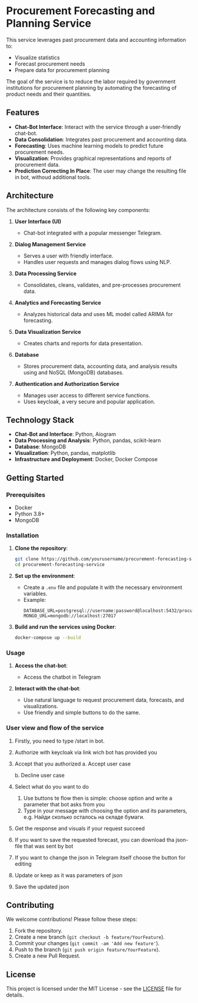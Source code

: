 # Procurement Forecasting and Planning Service

This service leverages past procurement data and accounting information to:
- Visualize statistics
- Forecast procurement needs
- Prepare data for procurement planning

The goal of the service is to reduce the labor required by government institutions for procurement planning by automating the forecasting of product needs and their quantities.

## Features

- **Chat-Bot Interface**: Interact with the service through a user-friendly chat-bot.
- **Data Consolidation**: Integrates past procurement and accounting data.
- **Forecasting**: Uses machine learning models to predict future procurement needs.
- **Visualization**: Provides graphical representations and reports of procurement data.
- **Prediction Correcting In Place**: The user may change the resulting file in bot, withoud additional tools.

## Architecture

The architecture consists of the following key components:

1. **User Interface (UI)**
   - Chat-bot integrated with a popular messenger Telegram.
   
2. **Dialog Management Service**
   - Serves a user with friendly interface.
   - Handles user requests and manages dialog flows using NLP.
   
4. **Data Processing Service**
   - Consolidates, cleans, validates, and pre-processes procurement data.
   
5. **Analytics and Forecasting Service**
   - Analyzes historical data and uses ML model called ARIMA for forecasting.
   
6. **Data Visualization Service**
   - Creates charts and reports for data presentation.
   
7. **Database**
   - Stores procurement data, accounting data, and analysis results using and NoSQL (MongoDB) databases.
   
8. **Authentication and Authorization Service**
   - Manages user access to different service functions.
   - Uses keycloak, a very secure and popular application.

## Technology Stack

- **Chat-Bot and Interface**: Python, Aiogram
- **Data Processing and Analysis**: Python, pandas, scikit-learn
- **Database**: MongoDB
- **Visualization**: Python, pandas, matplotlib
- **Infrastructure and Deployment**: Docker, Docker Compose

## Getting Started

### Prerequisites

- Docker
- Python 3.8+
- MongoDB

### Installation

1. **Clone the repository**:
    ```sh
    git clone https://github.com/yourusername/procurement-forecasting-service.git
    cd procurement-forecasting-service
    ```

2. **Set up the environment**:
    - Create a `.env` file and populate it with the necessary environment variables.
    - Example:
      ```env
      DATABASE_URL=postgresql://username:password@localhost:5432/procurement_db
      MONGO_URL=mongodb://localhost:27017
      ```

3. **Build and run the services using Docker**:
    ```sh
    docker-compose up --build
    ```

### Usage

1. **Access the chat-bot**:
   - Access the chatbot in Telegram

2. **Interact with the chat-bot**:
   - Use natural language to request procurement data, forecasts, and visualizations.
   - Use friendly and simple buttons to do the same.


### User view and flow of the service
1. Firstly, you need to type /start in bot.


2. Authorize with keycloak via link wich bot has provided you


3. Accept that you authorized
   a. Accept user case

   b. Decline user case

4. Select what do you want to do
   1. Use buttons te flow then is simple: choose option and write a parameter that bot asks from you
   2. Type in your message with choosing the option and its parameters, e.g. Найди сколько осталось на складе бумаги.

6. Get the response and visuals if your request succeed

7. If you want to save the requested forecast, you can download tha json-file that was sent by bot
8. If you want to change the json in Telegram itself choose the button for editing
9. Update or keep as it was parameters of json
10. Save the updated json

## Contributing

We welcome contributions! Please follow these steps:

1. Fork the repository.
2. Create a new branch (`git checkout -b feature/YourFeature`).
3. Commit your changes (`git commit -am 'Add new feature'`).
4. Push to the branch (`git push origin feature/YourFeature`).
5. Create a new Pull Request.

## License

This project is licensed under the MIT License - see the [LICENSE](LICENSE) file for details.

